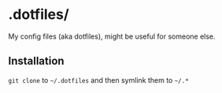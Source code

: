 # .dotfiles/

My config files (aka dotfiles), might be useful for someone else.

## Installation

`git clone` to `~/.dotfiles` and then symlink them to `~/.*`
